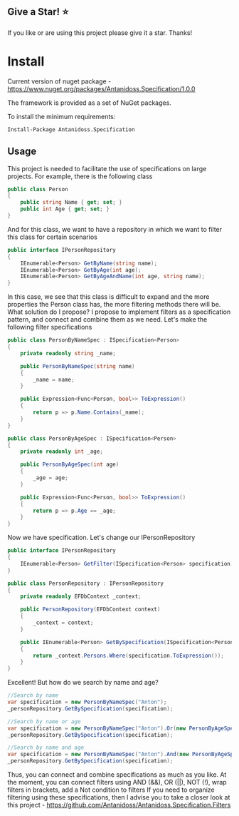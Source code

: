## Give a Star! :star:

If you like or are using this project please give it a star. Thanks!

# Install

Current version of nuget package - https://www.nuget.org/packages/Antanidoss.Specification/1.0.0

The framework is provided as a set of NuGet packages.

To install the minimum requirements:

```
Install-Package Antanidoss.Specification
```

## Usage

This project is needed to facilitate the use of specifications on large projects.
For example, there is the following class


```csharp
public class Person
{
    public string Name { get; set; }
    public int Age { get; set; }
}
```


And for this class, we want to have a repository in which we want to filter this class for certain scenarios


```csharp
public interface IPersonRepository
{
    IEnumerable<Person> GetByName(string name);
    IEnumerable<Person> GetByAge(int age);
    IEnumerable<Person> GetByAgeAndName(int age, string name);
}
```

In this case, we see that this class is difficult to expand and the more properties the Person class has, the more filtering methods there will be.
What solution do I propose? I propose to implement filters as a specification pattern, and connect and combine them as we need.
Let's make the following filter specifications

```csharp
public class PersonByNameSpec : ISpecification<Person>
{
    private readonly string _name;

    public PersonByNameSpec(string name)
    {
        _name = name;
    }

    public Expression<Func<Person, bool>> ToExpression()
    {
        return p => p.Name.Contains(_name);
    }
}

public class PersonByAgeSpec : ISpecification<Person>
{
    private readonly int _age;

    public PersonByAgeSpec(int age)
    {
        _age = age;
    }

    public Expression<Func<Person, bool>> ToExpression()
    {
        return p => p.Age == _age;
    }
}
```

Now we have specification. Let's change our IPersonRepository


```csharp
public interface IPersonRepository
{
    IEnumerable<Person> GetFilter(ISpecification<Person> specification);
}

public class PersonRepository : IPersonRepository
{
    private readonly EFDbContext _context;

    public PersonRepository(EFDbContext context)
    {
        _context = context;
    }

    public IEnumerable<Person> GetBySpecification(ISpecification<Person> specification)
    {
        return _context.Persons.Where(specification.ToExpression());
    }
}
```

Excellent! But how do we search by name and age?
```csharp
//Search by name
var specification = new PersonByNameSpec("Anton");
_personRepository.GetBySpecification(specification);

//Search by name or age
var specification = new PersonByNameSpec("Anton").Or(new PersonByAgeSpec(20));
_personRepository.GetBySpecification(specification);

//Search by name and age
var specification = new PersonByNameSpec("Anton").And(new PersonByAgeSpec(20));
_personRepository.GetBySpecification(specification);
```
Thus, you can connect and combine specifications as much as you like. At the moment, you can connect filters using AND (&&), OR (||), NOT (!), wrap filters in brackets, add a Not condition to filters
If you need to organize filtering using these specifications, then I advise you to take a closer look at this project - https://github.com/Antanidoss/Antanidoss.Specification.Filters
